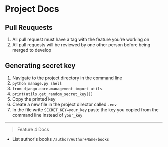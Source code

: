 # Project Docs

## Pull Reuquests
1. All pull request must have a tag with the feature you're working on
2. All pull requests will be reviewed by one other person before being merged to develop

## Generating secret key
1. Navigate to the project directory in the command line
2. `python manage.py shell`
3. `from django.core.management import utils`
4. `print(utils.get_random_secret_key())`
5. Copy the printed key
6. Create a new file in the project director called `.env`
7. In the file write `SECRET_KEY=your_key` paste the key you copied from the command line instead of `your_key`

----
> Feature 4 Docs
* List author's books `/author/Author+Name/books`


